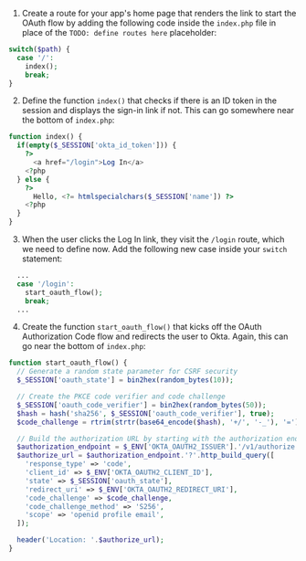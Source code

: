 1. Create a route for your app's home page that renders the link to start the OAuth flow by adding the following code inside the `index.php` file in place of the `TODO: define routes here` placeholder:

```php
switch($path) {
  case '/':
    index();
    break;
}
```

2. Define the function `index()` that checks if there is an ID token in the session and displays the sign-in link if not. This can go somewhere near the bottom of `index.php`:

```php
function index() {
  if(empty($_SESSION['okta_id_token'])) {
    ?>
      <a href="/login">Log In</a>
    <?php
  } else {
    ?>
      Hello, <?= htmlspecialchars($_SESSION['name']) ?>
    <?php
  }
}
```

3. When the user clicks the Log In link, they visit the `/login` route, which we need to define now. Add the following new case inside your `switch` statement:

```php
  ...
  case '/login':
    start_oauth_flow();
    break;
  ...
```

4. Create the function `start_oauth_flow()` that kicks off the OAuth Authorization Code flow and redirects the user to Okta. Again, this can go near the bottom of `index.php`:

```php
function start_oauth_flow() {
  // Generate a random state parameter for CSRF security
  $_SESSION['oauth_state'] = bin2hex(random_bytes(10));

  // Create the PKCE code verifier and code challenge
  $_SESSION['oauth_code_verifier'] = bin2hex(random_bytes(50));
  $hash = hash('sha256', $_SESSION['oauth_code_verifier'], true);
  $code_challenge = rtrim(strtr(base64_encode($hash), '+/', '-_'), '=');

  // Build the authorization URL by starting with the authorization endpoint
  $authorization_endpoint = $_ENV['OKTA_OAUTH2_ISSUER'].'/v1/authorize';
  $authorize_url = $authorization_endpoint.'?'.http_build_query([
    'response_type' => 'code',
    'client_id' => $_ENV['OKTA_OAUTH2_CLIENT_ID'],
    'state' => $_SESSION['oauth_state'],
    'redirect_uri' => $_ENV['OKTA_OAUTH2_REDIRECT_URI'],
    'code_challenge' => $code_challenge,
    'code_challenge_method' => 'S256',
    'scope' => 'openid profile email',
  ]);

  header('Location: '.$authorize_url);
}
```